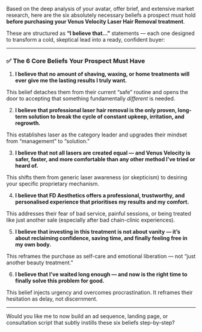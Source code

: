 Based on the deep analysis of your avatar, offer brief, and extensive market research, here are the six absolutely necessary beliefs a prospect must hold **before purchasing your Venus Velocity Laser Hair Removal treatment**.

These are structured as **“I believe that…”** statements — each one designed to transform a cold, skeptical lead into a ready, confident buyer:

---

### **✅ The 6 Core Beliefs Your Prospect Must Have**

1. **I believe that no amount of shaving, waxing, or home treatments will ever give me the lasting results I truly want.**

This belief detaches them from their current “safe” routine and opens the door to accepting that something fundamentally *different* is needed.

2. **I believe that professional laser hair removal is the only proven, long-term solution to break the cycle of constant upkeep, irritation, and regrowth.**

This establishes laser as the category leader and upgrades their mindset from “management” to “solution.”

3. **I believe that not all lasers are created equal — and Venus Velocity is safer, faster, and more comfortable than any other method I’ve tried or heard of.**

This shifts them from generic laser awareness (or skepticism) to desiring your specific proprietary mechanism.

4. **I believe that FD Aesthetics offers a professional, trustworthy, and personalised experience that prioritises my results and my comfort.**

This addresses their fear of bad service, painful sessions, or being treated like just another sale (especially after bad chain-clinic experiences).

5. **I believe that investing in this treatment is not about vanity — it’s about reclaiming confidence, saving time, and finally feeling free in my own body.**

This reframes the purchase as self-care and emotional liberation — not “just another beauty treatment.”

6. **I believe that I’ve waited long enough — and now is the right time to finally solve this problem for good.**

This belief injects urgency and overcomes procrastination. It reframes their hesitation as delay, not discernment.

---

Would you like me to now build an ad sequence, landing page, or consultation script that subtly instills these six beliefs step-by-step?

